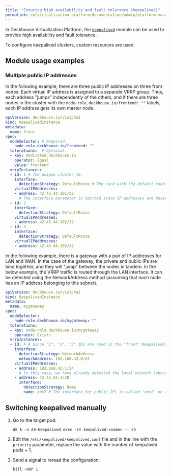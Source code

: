```yaml
---
title: "Ensuring high availability and fault tolerance (keepalived)"
permalink: en/virtualization-platform/documentation/admin/platform-management/network/ingress/keepalived.html
---
```


In Deckhouse Virtualization Platform,
the [`keepalived`](/modules/keepalived/) module can be used to provide high availability and fault tolerance.

To configure keepalived clusters, custom resources are used.

## Module usage examples

### Multiple public IP addresses

In the following example, there are three public IP addresses on three front nodes.
Each virtual IP address is assigned to a separate VRRP group.
Thus, each address "jumps" independently of the others,
and if there are three nodes in the cluster with the `node-role.deckhouse.io/frontend: ""` labels,
each IP address gets its own master node.

```yaml
apiVersion: deckhouse.io/v1alpha1
kind: KeepalivedInstance
metadata:
  name: front
spec:
  nodeSelector: # Required.
    node-role.deckhouse.io/frontend: ""
  tolerations:  # Optional.
  - key: dedicated.deckhouse.io
    operator: Equal
    value: frontend
  vrrpInstances:
  - id: 1 # The unique cluster ID.
    interface:
      detectionStrategy: DefaultRoute # The card with the default route is used as a service network one.
    virtualIPAddresses:
    - address: 42.43.44.101/32
      # The interface parameter is omitted since IP addresses are based on the cards that service VRRP traffic.
  - id: 2
    interface:
      detectionStrategy: DefaultRoute
    virtualIPAddresses:
    - address: 42.43.44.102/32
  - id: 3
    interface:
      detectionStrategy: DefaultRoute
    virtualIPAddresses:
    - address: 42.43.44.103/32
```

In the following example, there is a gateway with a pair of IP addresses for LAN and WAN.
In the case of the gateway, the private and public IPs are bind together, and they will "jump" between the nodes in tandem.
In the below example, the VRRP traffic is routed through the LAN interface.
It can be detected using the NetworkAddress method (assuming that each node has an IP address belonging to this subnet).

```yaml
apiVersion: deckhouse.io/v1alpha1
kind: KeepalivedInstance
metadata:
  name: mygateway
spec:
  nodeSelector:
    node-role.deckhouse.io/mygateway: ""
  tolerations:
  - key: node-role.deckhouse.io/mygateway
    operator: Exists
  vrrpInstances:
  - id: 4 # Since "1", "2", "3" IDs are used in the "front" KeepalivedInstance above.
    interface:
      detectionStrategy: NetworkAddress
      networkAddress: 192.168.42.0/24
    virtualIPAddresses:
    - address: 192.168.42.1/24
      # In this case, we have already detected the local network (above); thus, the interface parameter can be safely omitted.
    - address: 42.43.44.1/28
      interface:
        detectionStrategy: Name
        name: ens7 # The interface for public IPs is called "ens7" on all nodes, therefore it needs to be named explicitly.
```

## Switching keepalived manually

1. Go to the target pod:

   ```shell
   d8 k -n d8-keepalived exec -it keepalived-<name> -- sh
   ```

1. Edit the `/etc/keepalived/keepalived.conf` file and in the line with the `priority` parameter,
   replace the value with the number of keepalived pods + 1.

1. Send a signal to reread the configuration:

   ```shell
   kill -HUP 1
   ```
